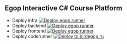 ## Egop Interactive C# Course Platform

- Deploy infra
[![Deploy egop runner](https://github.com/egop-course-platform/course-platform-infra/actions/workflows/deploy.yml/badge.svg?branch=master)](https://github.com/egop-course-platform/course-platform-infra/actions/workflows/deploy.yml)
- Deploy backend
[![Deploy egop runner](https://github.com/egop-course-platform/course-platform-backend/actions/workflows/deploy.yml/badge.svg?branch=master)](https://github.com/egop-course-platform/course-platform-backend/actions/workflows/deploy.yml)
- Deploy frontend
[![Deploy egop runner](https://github.com/egop-course-platform/course-platform-frontend/actions/workflows/deploy.yml/badge.svg?branch=master)](https://github.com/egop-course-platform/course-platform-frontend/actions/workflows/deploy.yml)
- Deploy coderunner
[![Deploy to birdegop.ru](https://github.com/egop-course-platform/course-platform-coderunner/actions/workflows/deploy.yml/badge.svg)](https://github.com/egop-course-platform/course-platform-coderunner/actions/workflows/deploy.yml)
